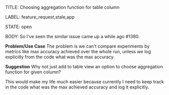 TITLE:
Choosing aggregation function for table column

LABEL:
feature_request,stale,app

STATE:
open

BODY:
So I've seen the similar issue came up a while ago #1380.

**Problem/Use Case**
The problem is we can't compare experiments by metrics like max accuracy achieved over the whole run, unless we log explicitly from the code what was the max accuracy.

**Suggestion**
Why not just add to table view an option to choose  aggregation function for given column?

This would make my life much easier because currently I need to keep track in the code what was the max achieved accuracy and log it explicitly.

